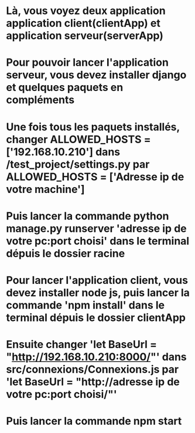 # Là, vous voyez deux application application client(clientApp) et application serveur(serverApp)

# Pour pouvoir lancer l'application serveur, vous devez installer django et quelques paquets en compléments
# Une fois tous les paquets installés, changer ALLOWED_HOSTS = ['192.168.10.210'] dans /test_project/settings.py par ALLOWED_HOSTS = ['Adresse ip de votre machine']
# Puis lancer la commande python manage.py runserver 'adresse ip de votre pc:port choisi' dans le terminal dépuis le dossier racine


# Pour lancer l'application client, vous devez installer node js, puis lancer la commande 'npm install' dans le terminal dépuis le dossier clientApp
# Ensuite changer 'let BaseUrl = "http://192.168.10.210:8000/"' dans src/connexions/Connexions.js par 'let BaseUrl = "http://adresse ip de votre pc:port choisi/"'
# Puis lancer la commande npm start

